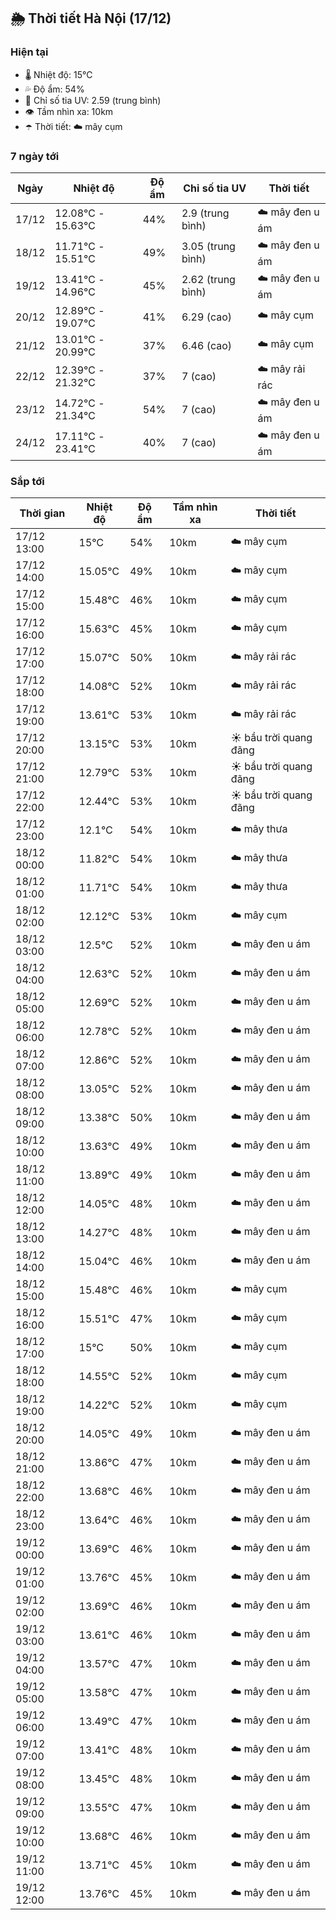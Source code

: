 ## 🌦️ Thời tiết Hà Nội (17/12)

### Hiện tại

- 🌡️ Nhiệt độ: 15℃
- 💦 Độ ẩm: 54%
- 🌟 Chỉ số tia UV: 2.59 (trung bình)
- 👁️ Tầm nhìn xa: 10km
- ☂️ Thời tiết: ☁️ mây cụm

### 7 ngày tới

| Ngày | Nhiệt độ | Độ ẩm | Chỉ số tia UV | Thời tiết |
| --- | --- | --- | --- | --- |
| 17/12 | 12.08℃ - 15.63℃ | 44% | 2.9 (trung bình) | ☁️ mây đen u ám |
| 18/12 | 11.71℃ - 15.51℃ | 49% | 3.05 (trung bình) | ☁️ mây đen u ám |
| 19/12 | 13.41℃ - 14.96℃ | 45% | 2.62 (trung bình) | ☁️ mây đen u ám |
| 20/12 | 12.89℃ - 19.07℃ | 41% | 6.29 (cao) | ☁️ mây cụm |
| 21/12 | 13.01℃ - 20.99℃ | 37% | 6.46 (cao) | ☁️ mây cụm |
| 22/12 | 12.39℃ - 21.32℃ | 37% | 7 (cao) | ☁️ mây rải rác |
| 23/12 | 14.72℃ - 21.34℃ | 54% | 7 (cao) | ☁️ mây đen u ám |
| 24/12 | 17.11℃ - 23.41℃ | 40% | 7 (cao) | ☁️ mây đen u ám |

### Sắp tới

| Thời gian | Nhiệt độ | Độ ẩm | Tầm nhìn xa | Thời tiết |
| --- | --- | --- | --- | --- |
| 17/12 13:00 | 15℃ | 54% | 10km | ☁️ mây cụm |
| 17/12 14:00 | 15.05℃ | 49% | 10km | ☁️ mây cụm |
| 17/12 15:00 | 15.48℃ | 46% | 10km | ☁️ mây cụm |
| 17/12 16:00 | 15.63℃ | 45% | 10km | ☁️ mây cụm |
| 17/12 17:00 | 15.07℃ | 50% | 10km | ☁️ mây rải rác |
| 17/12 18:00 | 14.08℃ | 52% | 10km | ☁️ mây rải rác |
| 17/12 19:00 | 13.61℃ | 53% | 10km | ☁️ mây rải rác |
| 17/12 20:00 | 13.15℃ | 53% | 10km | ☀️ bầu trời quang đãng |
| 17/12 21:00 | 12.79℃ | 53% | 10km | ☀️ bầu trời quang đãng |
| 17/12 22:00 | 12.44℃ | 53% | 10km | ☀️ bầu trời quang đãng |
| 17/12 23:00 | 12.1℃ | 54% | 10km | ☁️ mây thưa |
| 18/12 00:00 | 11.82℃ | 54% | 10km | ☁️ mây thưa |
| 18/12 01:00 | 11.71℃ | 54% | 10km | ☁️ mây thưa |
| 18/12 02:00 | 12.12℃ | 53% | 10km | ☁️ mây cụm |
| 18/12 03:00 | 12.5℃ | 52% | 10km | ☁️ mây đen u ám |
| 18/12 04:00 | 12.63℃ | 52% | 10km | ☁️ mây đen u ám |
| 18/12 05:00 | 12.69℃ | 52% | 10km | ☁️ mây đen u ám |
| 18/12 06:00 | 12.78℃ | 52% | 10km | ☁️ mây đen u ám |
| 18/12 07:00 | 12.86℃ | 52% | 10km | ☁️ mây đen u ám |
| 18/12 08:00 | 13.05℃ | 52% | 10km | ☁️ mây đen u ám |
| 18/12 09:00 | 13.38℃ | 50% | 10km | ☁️ mây đen u ám |
| 18/12 10:00 | 13.63℃ | 49% | 10km | ☁️ mây đen u ám |
| 18/12 11:00 | 13.89℃ | 49% | 10km | ☁️ mây đen u ám |
| 18/12 12:00 | 14.05℃ | 48% | 10km | ☁️ mây đen u ám |
| 18/12 13:00 | 14.27℃ | 48% | 10km | ☁️ mây đen u ám |
| 18/12 14:00 | 15.04℃ | 46% | 10km | ☁️ mây đen u ám |
| 18/12 15:00 | 15.48℃ | 46% | 10km | ☁️ mây cụm |
| 18/12 16:00 | 15.51℃ | 47% | 10km | ☁️ mây cụm |
| 18/12 17:00 | 15℃ | 50% | 10km | ☁️ mây cụm |
| 18/12 18:00 | 14.55℃ | 52% | 10km | ☁️ mây cụm |
| 18/12 19:00 | 14.22℃ | 52% | 10km | ☁️ mây cụm |
| 18/12 20:00 | 14.05℃ | 49% | 10km | ☁️ mây đen u ám |
| 18/12 21:00 | 13.86℃ | 47% | 10km | ☁️ mây đen u ám |
| 18/12 22:00 | 13.68℃ | 46% | 10km | ☁️ mây đen u ám |
| 18/12 23:00 | 13.64℃ | 46% | 10km | ☁️ mây đen u ám |
| 19/12 00:00 | 13.69℃ | 46% | 10km | ☁️ mây đen u ám |
| 19/12 01:00 | 13.76℃ | 45% | 10km | ☁️ mây đen u ám |
| 19/12 02:00 | 13.69℃ | 46% | 10km | ☁️ mây đen u ám |
| 19/12 03:00 | 13.61℃ | 46% | 10km | ☁️ mây đen u ám |
| 19/12 04:00 | 13.57℃ | 47% | 10km | ☁️ mây đen u ám |
| 19/12 05:00 | 13.58℃ | 47% | 10km | ☁️ mây đen u ám |
| 19/12 06:00 | 13.49℃ | 47% | 10km | ☁️ mây đen u ám |
| 19/12 07:00 | 13.41℃ | 48% | 10km | ☁️ mây đen u ám |
| 19/12 08:00 | 13.45℃ | 48% | 10km | ☁️ mây đen u ám |
| 19/12 09:00 | 13.55℃ | 47% | 10km | ☁️ mây đen u ám |
| 19/12 10:00 | 13.68℃ | 46% | 10km | ☁️ mây đen u ám |
| 19/12 11:00 | 13.71℃ | 45% | 10km | ☁️ mây đen u ám |
| 19/12 12:00 | 13.76℃ | 45% | 10km | ☁️ mây đen u ám |
